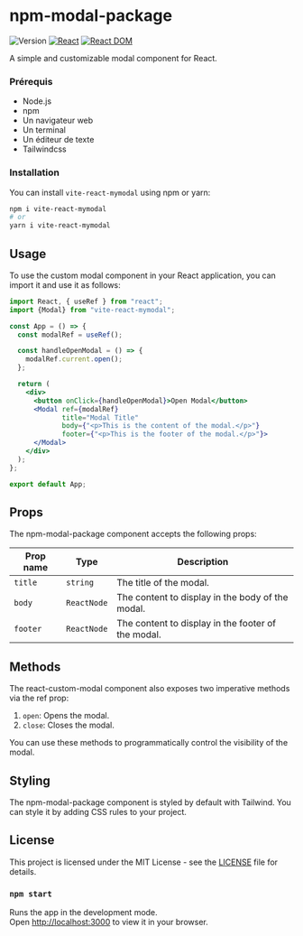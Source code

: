 # npm-modal-package
![Version](https://img.shields.io/badge/version-1.0.0-005bff)
[![React](https://img.shields.io/badge/React-18.2-blueviolet)](https://reactjs.org/)
[![React DOM](https://img.shields.io/badge/React_dom-18.2-orange)](https://reactrouter.com/)

A simple and customizable modal component for React.

### Prérequis
- Node.js
- npm
- Un navigateur web
- Un terminal
- Un éditeur de texte
- Tailwindcss

### Installation

You can install `vite-react-mymodal` using npm or yarn:

```bash
npm i vite-react-mymodal
# or
yarn i vite-react-mymodal
```

## Usage

To use the custom modal component in your React application, you can import it and use it as follows:

```jsx
import React, { useRef } from "react";
import {Modal} from "vite-react-mymodal";

const App = () => {
  const modalRef = useRef();

  const handleOpenModal = () => {
    modalRef.current.open();
  };

  return (
    <div>
      <button onClick={handleOpenModal}>Open Modal</button>
      <Modal ref={modalRef} 
             title="Modal Title" 
             body={"<p>This is the content of the modal.</p>"} 
             footer={"<p>This is the footer of the modal.</p>"}>
      </Modal>
    </div>
  );
};

export default App;

```

## Props
The npm-modal-package component accepts the following props:

| Prop name | Type        | Description                                        |
|-----------|-------------|----------------------------------------------------|
| `title`   | `string`    | The title of the modal.                            |
| `body`    | `ReactNode` | The content to display in the body of the modal.   |
| `footer`  | `ReactNode`   | The content to display in the footer of the modal. |

## Methods
The react-custom-modal component also exposes two imperative methods via the ref prop:

1. `open`: Opens the modal.
2. `close`: Closes the modal.

You can use these methods to programmatically control the visibility of the modal.

## Styling

The npm-modal-package component is styled by default with Tailwind. You can style it by adding CSS rules to your project.

## License

This project is licensed under the MIT License - see the [LICENSE](LICENSE) file for details.

### `npm start`

Runs the app in the development mode.\
Open [http://localhost:3000](http://localhost:3000) to view it in your browser.
